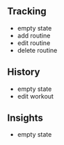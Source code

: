 ## Tracking

- empty state
- add routine
- edit routine
- delete routine

## History

- empty state
- edit workout

## Insights

- empty state
